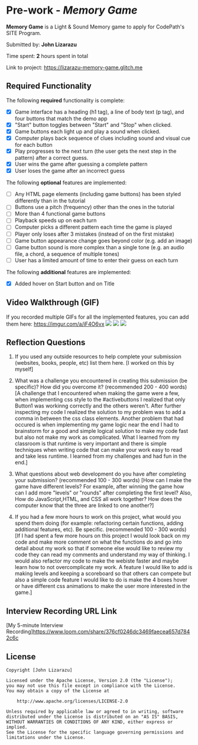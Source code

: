 # Pre-work - *Memory Game*

**Memory Game** is a Light & Sound Memory game to apply for CodePath's SITE Program. 

Submitted by: **John Lizarazu**

Time spent: **2** hours spent in total

Link to project: https://lizarazu-memory-game.glitch.me

## Required Functionality

The following **required** functionality is complete:

* [x] Game interface has a heading (h1 tag), a line of body text (p tag), and four buttons that match the demo app
* [x] "Start" button toggles between "Start" and "Stop" when clicked. 
* [x] Game buttons each light up and play a sound when clicked. 
* [x] Computer plays back sequence of clues including sound and visual cue for each button
* [x] Play progresses to the next turn (the user gets the next step in the pattern) after a correct guess. 
* [x] User wins the game after guessing a complete pattern
* [x] User loses the game after an incorrect guess

The following **optional** features are implemented:

* [ ] Any HTML page elements (including game buttons) has been styled differently than in the tutorial
* [ ] Buttons use a pitch (frequency) other than the ones in the tutorial
* [ ] More than 4 functional game buttons
* [ ] Playback speeds up on each turn
* [ ] Computer picks a different pattern each time the game is played
* [ ] Player only loses after 3 mistakes (instead of on the first mistake)
* [ ] Game button appearance change goes beyond color (e.g. add an image)
* [ ] Game button sound is more complex than a single tone (e.g. an audio file, a chord, a sequence of multiple tones)
* [ ] User has a limited amount of time to enter their guess on each turn

The following **additional** features are implemented:

- [x] Added hover on Start button and on Title

## Video Walkthrough (GIF)

If you recorded multiple GIFs for all the implemented features, you can add them here:
https://imgur.com/a/iF4O6vx
![](gif2-link-here)
![](gif3-link-here)
![](gif4-link-here)

## Reflection Questions
1. If you used any outside resources to help complete your submission (websites, books, people, etc) list them here. 
[I worked on this by myself]

2. What was a challenge you encountered in creating this submission (be specific)? How did you overcome it? (recommended 200 - 400 words) 
[A challenge that I encountered when making the game were a few,
when implementing css style to the #activebuttons I realized that only 
Button1 was workinng correctly and the others weren't. After further inspecting
my code I realized the solution to my problem was to add a comma in between
the css class elements. Another problem that had occured is when implementing my 
game logic near the end I had to brainstorm for a good and simple logical solution
to make my code fast but also not make my work as complicated. What I learned
from my classroom is that runtime is very important and there is simple techniques
when writing code that can make your work easy to read and take less runtime.
I learned from my challenges and had fun in the end.]

3. What questions about web development do you have after completing your submission? (recommended 100 - 300 words) 
[How can I make the game have different levels? For example, after winning the game how can I add more "levels" or 
"rounds" after completing the first level? Also, How do JavaScript,HTML, and CSS all work together? How does the computer know that the three are linked to one another?]

4. If you had a few more hours to work on this project, what would you spend them doing (for example: refactoring certain functions, adding additional features, etc). Be specific. (recommended 100 - 300 words) 
[If I had spent a few more hours on this project I would look back on my code
and make more comment on what the functions do and go into detail about my work
so that if someone else would like to review my code they can read my comments and understand
my way of thinking. I would also refactor my code to make the webiste faster and maybe learn how to not
overcomplicate my work. A feature I would like to add is making levels and keeping a scoreboard so that others can compete
but also a simple code feature I would like to do is make the 4 boxes hover or have different css animations to make
the user more interested in the game.]



## Interview Recording URL Link

[My 5-minute Interview Recording]https://www.loom.com/share/376cf0246dc3469faecea657d7842c6c


## License

    Copyright [John Lizarazu]

    Licensed under the Apache License, Version 2.0 (the "License");
    you may not use this file except in compliance with the License.
    You may obtain a copy of the License at

        http://www.apache.org/licenses/LICENSE-2.0

    Unless required by applicable law or agreed to in writing, software
    distributed under the License is distributed on an "AS IS" BASIS,
    WITHOUT WARRANTIES OR CONDITIONS OF ANY KIND, either express or implied.
    See the License for the specific language governing permissions and
    limitations under the License.